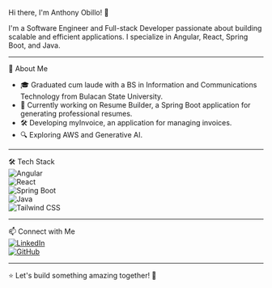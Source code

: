 Hi there, I'm Anthony Obillo! 👋  

I'm a Software Engineer and Full-stack Developer passionate about building scalable and efficient applications. I specialize in Angular, React, Spring Boot, and Java.  

---  

🚀 About Me  
- 🎓 Graduated cum laude with a BS in Information and Communications Technology from Bulacan State University.  
- 💼 Currently working on Resume Builder, a Spring Boot application for generating professional resumes.  
- 🛠️ Developing myInvoice, an application for managing invoices.  
- 🔍 Exploring AWS and Generative AI.  

---  

🛠️ Tech Stack  
![Angular](https://img.shields.io/badge/-Angular-DD0031?style=flat&logo=angular&logoColor=white)  
![React](https://img.shields.io/badge/-React-61DAFB?style=flat&logo=react&logoColor=white)  
![Spring Boot](https://img.shields.io/badge/-Spring_Boot-6DB33F?style=flat&logo=spring-boot&logoColor=white)  
![Java](https://img.shields.io/badge/-Java-007396?style=flat&logo=java&logoColor=white)  
![Tailwind CSS](https://img.shields.io/badge/-Tailwind_CSS-38B2AC?style=flat&logo=tailwind-css&logoColor=white)  

---  

📫 Connect with Me  
[![LinkedIn](https://img.shields.io/badge/-LinkedIn-0077B5?style=flat&logo=linkedin&logoColor=white)](https://www.linkedin.com/in/anthony-obillo)  
[![GitHub](https://img.shields.io/badge/-GitHub-181717?style=flat&logo=github&logoColor=white)](https://github.com/AnthonyObillo)  

---  

⭐ Let's build something amazing together! 🚀  
